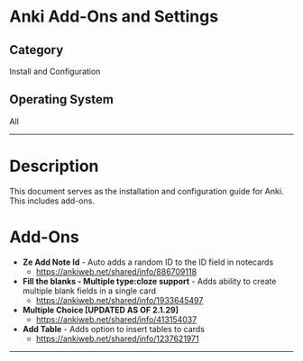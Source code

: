 # Anki Add-Ons and Settings 
## Category
Install and Configuration 
## Operating System
All

---

# Description
This document serves as the installation and configuration guide for Anki. This includes add-ons. 

# Add-Ons
- **Ze Add Note Id** - Auto adds a random ID to the ID field in notecards
  - https://ankiweb.net/shared/info/886709118
- **Fill the blanks - Multiple type:cloze support** - Adds ability to create multiple blank fields in a single card
  - https://ankiweb.net/shared/info/1933645497
- **Multiple Choice [UPDATED AS OF 2.1.29]**
  - https://ankiweb.net/shared/info/413154037
- **Add Table** - Adds option to insert tables to cards
  - https://ankiweb.net/shared/info/1237621971
---
